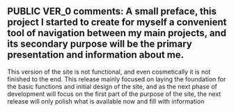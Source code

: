 PUBLIC VER_0 comments:
A small preface, this project I started to create for myself a convenient tool of navigation between my main projects,
and its secondary purpose will be the primary presentation and information about me.
-------

This version of the site is not functional, and even cosmetically it is not finished to the end. 
This release mainly focused on laying the foundation for the basic functions and initial design of the site,
and as the next phase of development will focus on the first part of the purpose of the site,
the next release will only polish what is available now and fill with information
